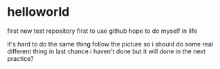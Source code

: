 # helloworld
first new test repository
first to use github 
hope to do myself in life

it's hard to do the same thing follow the picture 
so i should do some real different thing in last chance i haven't done
but it will done in the next practice?
